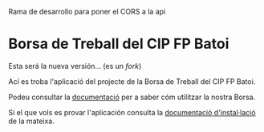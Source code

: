 Rama de desarrollo para poner el CORS a la api

# Borsa de Treball del CIP FP Batoi
Esta será la nueva versión... (es un _fork_)
 
Ací es troba l'aplicació del projecte de la Borsa de Treball del CIP FP Batoi. 

Podeu consultar la [documentació](./docs/) per a saber cóm utilitzar la nostra Borsa.

Si el que vols es provar l'aplicación consulta la [documentació d'instal·lació](./docs/setup/) de la mateixa.
